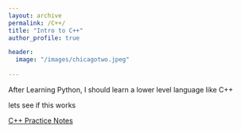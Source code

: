 ```yaml
---
layout: archive
permalink: /C++/
title: "Intro to C++"
author_profile: true

header:
  image: "/images/chicagotwo.jpeg"
  
---
```


After Learning Python, I should learn a lower level language like C++


lets see if this works



[C++ Practice Notes](https://github.com/devinpowers/C++/C++_Notes/practice)

